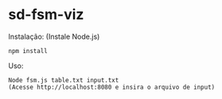 # sd-fsm-viz
Instalação:
  (Instale Node.js)
  ```
  npm install
  ```
Uso:
  ```
  Node fsm.js table.txt input.txt
  (Acesse http://localhost:8080 e insira o arquivo de input)
  ```
